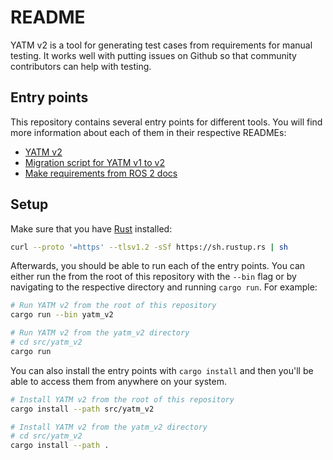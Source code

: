 # README

YATM v2 is a tool for generating test cases from requirements for manual testing.
It works well with putting issues on Github so that community contributors can help with testing.

## Entry points

This repository contains several entry points for different tools.
You will find more information about each of them in their respective READMEs:

- [YATM v2](./src/yatm_v2/README.md)
- [Migration script for YATM v1 to v2](./src/migrate_v1_requirements/README.md)
- [Make requirements from ROS 2 docs](./src/make_requirements_from_ros2_docs/README.md)

## Setup

Make sure that you have [Rust](https://www.rust-lang.org/tools/install) installed:

```bash
curl --proto '=https' --tlsv1.2 -sSf https://sh.rustup.rs | sh
```

Afterwards, you should be able to run each of the entry points.
You can either run the from the root of this repository with the `--bin` flag or by navigating to the respective directory and running `cargo run`.
For example:

```bash
# Run YATM v2 from the root of this repository
cargo run --bin yatm_v2

# Run YATM v2 from the yatm_v2 directory
# cd src/yatm_v2
cargo run
```

You can also install the entry points with `cargo install` and then you'll be able to access them from anywhere on your system.

```bash
# Install YATM v2 from the root of this repository
cargo install --path src/yatm_v2

# Install YATM v2 from the yatm_v2 directory
# cd src/yatm_v2
cargo install --path .
```